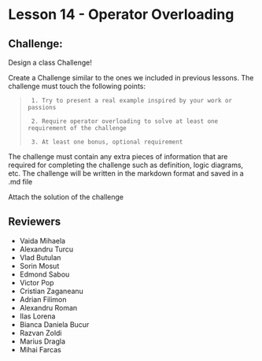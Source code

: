# Lesson 14 - Operator Overloading

## Challenge:

Design a class Challenge!

Create a Challenge similar to the ones we included in previous lessons. The challenge must touch the following points:
>      1. Try to present a real example inspired by your work or passions
>
>      2. Require operator overloading to solve at least one requirement of the challenge
>
>      3. At least one bonus, optional requirement
> 
    
The challenge must contain any extra pieces of information that are required for completing the challenge such as definition, logic diagrams, etc. The challenge will be written in the markdown format and saved in a .md file

Attach the solution of the challenge


## Reviewers

* Vaida Mihaela
* Alexandru Turcu
* Vlad Butulan
* Sorin Mosut
* Edmond Sabou
* Victor Pop
* Cristian Zaganeanu
* Adrian Filimon
* Alexandru Roman
* Ilas Lorena
* Bianca Daniela Bucur
* Razvan Zoldi
* Marius Dragla
* Mihai Farcas
